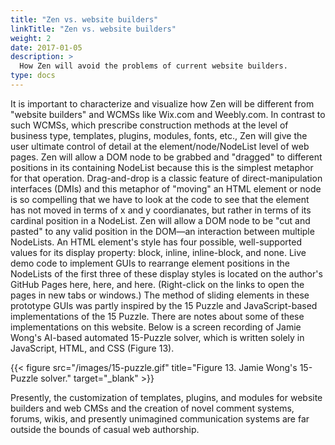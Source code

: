 ```yaml
---
title: "Zen vs. website builders"
linkTitle: "Zen vs. website builders"
weight: 2
date: 2017-01-05
description: >
  How Zen will avoid the problems of current website builders.
type: docs
---
```


It is important to characterize and visualize how Zen will be different from "website builders" and WCMSs like Wix.com and Weebly.com. In contrast to such WCMSs, which prescribe construction methods at the level of business type, templates, plugins, modules, fonts, etc., Zen will give the user ultimate control of detail at the element/node/NodeList level of web pages. Zen will allow a DOM node to be grabbed and "dragged" to different positions in its containing NodeList because this is the simplest metaphor for that operation. Drag-and-drop is a classic feature of direct-manipulation interfaces (DMIs) and this metaphor of "moving" an HTML element or node is so compelling that we have to look at the code to see that the element has not moved in terms of x and y coordianates, but rather in terms of its cardinal position in a NodeList. Zen will allow a DOM node to be "cut and pasted" to any valid position in the DOM—an interaction between multiple NodeLists. An HTML element's style has four possible, well-supported values for its display property: block, inline, inline-block, and none. Live demo code to implement GUIs to rearrange element positions in the NodeLists of the first three of these display styles is located on the author's GitHub Pages here, here, and here. (Right-click on the links to open the pages in new tabs or windows.) The method of sliding elements in these prototype GUIs was partly inspired by the 15 Puzzle and JavaScript-based implementations of the 15 Puzzle. There are notes about some of these implementations on this website. Below is a screen recording of Jamie Wong's AI-based automated 15-Puzzle solver, which is written solely in JavaScript, HTML, and CSS (Figure 13).

{{< figure src="/images/15-puzzle.gif" title="Figure 13. Jamie Wong's 15-Puzzle solver." target="_blank" >}}

Presently, the customization of templates, plugins, and modules for website builders and web CMSs and the creation of novel comment systems, forums, wikis, and presently unimagined communication systems are far outside the bounds of casual web authorship.
